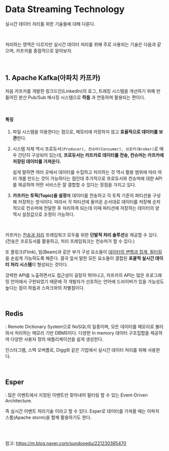 # Data Streaming Technology

실시간 데이터 처리를 위한 기술들에 대해 다룬다.

<br>

처리하는 영역은 다르지만 실시간 데이터 처리를 위해 주로 사용되는 기술은 다음과 같으며, 카프카를 중점적으로 알아보자.

<br>

## 1. Apache Kafka(아파치 카프카)

처음 카프카를 개발한 링크드인(LinkedIn)의 로그, 트래킹 시스템을 개선하기 위해 만들어진 분산 Pub/Sub 메시징 시스템으로 **하둡** 과 연동하여 활용되는 편이다.

<br>

#### 특징

1. 파일 시스템을 이용한다는 점으로, 메모리에 저장하지 않고 **효율적으로 데이터를 보관**한다.

2. 시스템 자체 역시 프로듀서`(Producer), 컨슈머(Consumer), 브로커(Broker)`로 매우 간단히 구성되어 있는데, **프로듀서는 카프카로 데이터를 전송, 컨슈머는 카프카에 저장된 데이터를 가져온다.**

   쉽게 말하면 여러 곳에서 데이터를 수집하고 처리하는 것 역시 활용 범위에 따라 여러 개를 만드는 것이 가능하다는 점인데 추가적으로 프로듀서와 컨슈머에 대한 API를 제공하여 어떤 서비스든 잘 결합할 수 있다는 장점을 가지고 있다. 

3. **카프카는 토픽(Topic)을 설정**해 데이터를 전송하고 각 토픽 기준의 파티션을 구성해 저장하는 방식이다. 따라서 각 파티션에 들어온 순서대로 데이터를 저장해 순차적으로 컨슈머에 전달한 후 처리하게 되는데 이때 파티션에 저장하는 데이터의 양 역시 설정값으로 조정이 가능하다.

<br>

카프카는 <u>전송과 처리</u> 프레임워크 모두를 위한 **단발적 처리 솔루션**을 제공할 수 있다. (전송은 프로듀서를 활용하고, 처리 프레임워크는 컨슈머가 할 수 있다.)

또 플링크(Flink), 빔(Beam)과 같은 부가 구성 요소들이 <u>데이터의 변형과 집계, 필터링</u>을 손쉽게 가능하도록 해준다. 결국 앞서 말한 모든 요소들이 결합된 **포괄적 실시간 데이터 처리 시스템**이 형성되는 것이다.

강력한 API를 노출하면서도 접근성이 굉장히 뛰어나고, 카프카의 API는 많은 프로그래밍 언어에서 구현되었기 때문에 각 개발자가 선호하는 언어에 드라이버가 있을 가능성도 높다는 점이 하둡과 스파크와의 차별점이다.

<br>

## Redis

: Remote Dictionary System으로 NoSQL의 일종이며, 모든 데이터를 메모리로 불러와서 처리하는 메모리 기반 DBMS이다. 다양한 In memory 데이터 구조집합을 제공하여 다양한 사용자 정의 애플리케이션을 쉽게 생성한다. 

인스타그램, 스택 오버플로, Digg와 같은 기업에서 실시간 데이터 처리를 위해 사용한다.

<br>

## Esper

: 많은 이벤트에서 지정된 이벤트만 찾아내어 필터링 할 수 있는 Event-Driven Architecture.

즉 실시간 이벤트 처리기술 이라고 할 수 있다. Esper로 데이터를 가져올 때는 아파치 스톰(Apache storm)을 함께 활용하기도 한다.

<br>

<br>

참고:  https://m.blog.naver.com/sundooedu/221230385470 